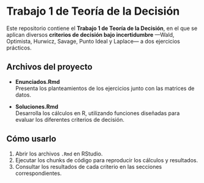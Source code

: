 # Trabajo 1 de Teoría de la Decisión

Este repositorio contiene el **Trabajo 1 de Teoría de la Decisión**, en el que se aplican diversos **criterios de decisión bajo incertidumbre** —Wald, Optimista, Hurwicz, Savage, Punto Ideal y Laplace— a dos ejercicios prácticos.

## Archivos del proyecto

- **Enunciados.Rmd**  
  Presenta los planteamientos de los ejercicios junto con las matrices de datos.

- **Soluciones.Rmd**  
  Desarrolla los cálculos en R, utilizando funciones diseñadas para evaluar los diferentes criterios de decisión.

## Cómo usarlo

1. Abrir los archivos `.Rmd` en RStudio.  
2. Ejecutar los chunks de código para reproducir los cálculos y resultados.  
3. Consultar los resultados de cada criterio en las secciones correspondientes.

